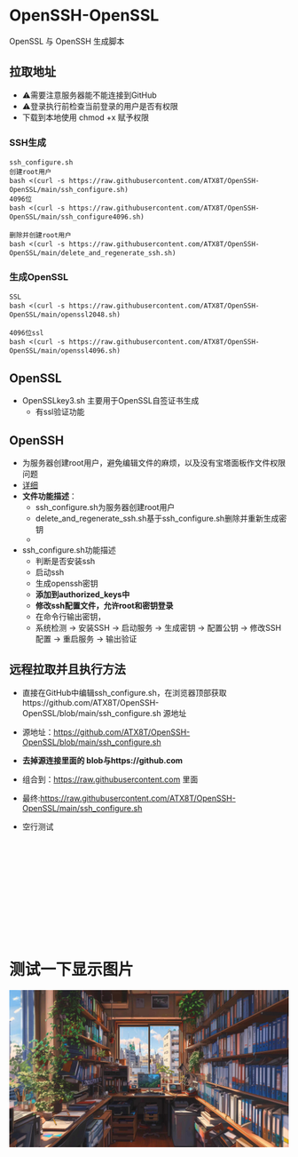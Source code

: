 # OpenSSH-OpenSSL
OpenSSL 与 OpenSSH 生成脚本

## 拉取地址
- ⚠️需要注意服务器能不能连接到GitHub
- ⚠️登录执行前检查当前登录的用户是否有权限
- 下载到本地使用 chmod +x 赋予权限
  
### SSH生成
```
ssh_configure.sh
创建root用户
bash <(curl -s https://raw.githubusercontent.com/ATX8T/OpenSSH-OpenSSL/main/ssh_configure.sh)
4096位
bash <(curl -s https://raw.githubusercontent.com/ATX8T/OpenSSH-OpenSSL/main/ssh_configure4096.sh)

删除并创建root用户
bash <(curl -s https://raw.githubusercontent.com/ATX8T/OpenSSH-OpenSSL/main/delete_and_regenerate_ssh.sh)

```

### 生成OpenSSL
```
SSL
bash <(curl -s https://raw.githubusercontent.com/ATX8T/OpenSSH-OpenSSL/main/openssl2048.sh)

4096位ssl
bash <(curl -s https://raw.githubusercontent.com/ATX8T/OpenSSH-OpenSSL/main/openssl4096.sh)
```

## OpenSSL
- OpenSSLkey3.sh  主要用于OpenSSL自签证书生成
  - 有ssl验证功能


## OpenSSH
- 为服务器创建root用户，避免编辑文件的麻烦，以及没有宝塔面板作文件权限问题
- [详细](./SSH/README.md)
- **文件功能描述**：
    - ssh_configure.sh为服务器创建root用户
    - delete_and_regenerate_ssh.sh基于ssh_configure.sh删除并重新生成密钥
    - 
- ssh_configure.sh功能描述
    - 判断是否安装ssh
    - 启动ssh
    - 生成openssh密钥
    - **添加到authorized_keys中**
    - **修改ssh配置文件，允许root和密钥登录**
    - 在命令行输出密钥，
    - 系统检测 → 安装SSH → 启动服务 → 生成密钥 → 配置公钥 → 修改SSH配置 → 重启服务 → 输出验证
## 远程拉取并且执行方法
- 直接在GitHub中编辑ssh_configure.sh，在浏览器顶部获取https://github.com/ATX8T/OpenSSH-OpenSSL/blob/main/ssh_configure.sh 源地址
- 源地址：https://github.com/ATX8T/OpenSSH-OpenSSL/blob/main/ssh_configure.sh
- **去掉源连接里面的 blob与https://github.com**
- 组合到：https://raw.githubusercontent.com 里面
- 最终:https://raw.githubusercontent.com/ATX8T/OpenSSH-OpenSSL/main/ssh_configure.sh




- 空行测试
<br></br>
<br></br>
<br></br>
<br></br>
<br></br>
<br></br>
# 测试一下显示图片
![测试一下显示图片](./SSH/img/haha/niuh1.png)

